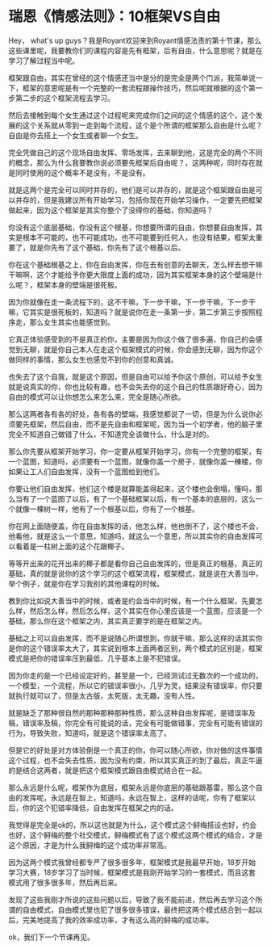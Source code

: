 # 瑞恩《情感法则》：10框架VS自由

Hey， what's up guys？我是Royant欢迎来到Royant情感法责的第十节课，那么这些课里呢，我要教你们的课程内容是先有框架，后有自由，什么意思呢？就是在学习了解过程当中呢。

框架跟自由，其实在曾经的这个情感还当中是分的是完全是两个门派，我简单说一下，框架的意思呢是有一个完整的一套流程跟操作技巧，然后呢就根据的这个第一步第二步的这个框架流程去学习。

然后去接触到每个女生通过这个过程呢来完成你们之间的这个情感的这个，这个发展的这个关系就从零到一走到每个流程，这个是个所谓的框架那么自由是什么呢？自由是你去搭上一个女生或者聊一个女生。

完全凭做自己的这个现场自由发挥、零场发挥，去来聊到他，这是完全的两个不同的概念，那么为什么我要教你说必须要先框架后自由呢？，这两种呢，同时存在就是同时使用的这个概率不是没有，不是没有。

就是这两个是完全可以同时并存的，他们是可以并存的，就是这个框架跟自由是可以并存的，但是我建议所有开始学习，包括你现在开始学习操作，一定要先把框架做起来，因为这个框架是其实你整个了没得你的基础，你知道吗？

你没有这个底层基础，你没有这个根基，你想要所谓的自由，你想要自由发挥，其实是根本不可能的，也不可能成功，也不可能要到任何人，也没有结果，框架太重要了，就是你先有了这个基础，你先有了这个根基以后。

你在这个基础根基之上，你在自由发挥，你在去有创意的去聊天，怎么样去想干嘛干嘛啊，这个才能给予你更大限度上面的成功，因为其实框架本身的这个壁端是什么呢？，框架本身的壁端是很死板。

因为你就像在走一条流程下的，这不干嘛，下一步干嘛，下一步干嘛，下一步干嘛，它其实是很死板的，知道吗？就是说你在走一条第一步，第二步第三步按照程序走，那么女生其实也能感觉到。

它真正体验感受到的不是真正的你，主要是因为你这个做了很多遍，你自己的会感觉到无聊，就是你自己本人在走这个框架模式的时候，你会感到无聊，因为你这个做同样的事情，那么女生也感觉不到你的创意和真诚。

也失去了这个自我，就是这个原因，但是自由可以给予你这个原创，可以给予女生就是说真实的你，你也比较有趣，也不会失去你的这个自己的性质跟好奇心，因为自由的模式可以让你想怎么来怎么来，完全是随心所欲。

那么这两者各有各的好处，各有各的壁端，我感觉都说了一切，但是为什么说你必须要先框架，然后自由，而不是先自由和框架呢，因为当一个初学者，他的脑子里完全不知道自己做错了什么，不知道完全该做什么，什么是对的。

那么你先要从框架开始学习，你一定要从框架开始学习，你有一个完整的框架，有一个蓝图，知道吗，必须要有一个蓝图，就像你盖一个房子，就像你盖一棟楼，你如果让工人们自由发挥，没有一个蓝图给到他们。

你要让他们自由发挥，他们这个楼是就算能盖得起来，这个楼也会倒塌，懂吗，那么当有了一个蓝图了以后，有了一个基础框架以后，有一个基本的底层的，这么一个就像一棵树一样，他有了一个根基以后，你有了一个根基。

你在网上面随便盖，你在自由发挥的话，他怎么样，他也倒不了，这个楼也不会，他看他，就是这么一个意思，知道吗，就这么一个意思，所以其实你的自由发挥可以看着是一柱树上面的这个花跟椰子。

等等开出来的花开出来的椰子都是看你自己自由发挥的，但是真正的根基，真正的基础，真的就是说你的这个学习的这个框架流程，框架模式，就是说在大善当中，举个例子，就是你在学习我别的其他课程的时候。

教到你比如说大善当中的时候，或者是约会当中的时候，有一个什么框架，先要怎么样，然后怎么样，然后怎么样，这个其实在你心里应该是一个蓝图，应该是一个基础，那么你在这个框架之内，其实真正要学的是在框架之内。

基础之上可以自由发挥，而不是说随心所谓想到，你就干嘛，那么这样的话其实你是你的这个错误率太大了，其实说到根本上面两者区别，两个模式的区别是，框架模式是把你的错误率压到最低，几乎基本上是不犯错误。

因为你走的是一个已经设定好的，甚至是一个，已经测试过无数次的一个成功的，一个模型，一个流程，所以它的错误率很小，几乎为灵，结果没有错误率，你只要就执行就可以了，但是太古版，太死版，太无趣，没有人性。

就是缺乏了那种很自然的那种那种那种性质，那么这种自由发挥呢，是错误率及稿，错误率及稿，你完全有可能说的话，完全有可能做错事，完全有可能有错误的行为，导致失败，知道吗，就是这个错误率太高了。

但是它的好处是对方体验倒是一个真正的你，你可以随心所欲，你对做的这件事情这个过程，也不会失去性质，因为没有约束，所以其实真正的到了最后，真正牛逼的是结合这两者，就是把这个框架模式跟自由模式结合在一起。

那么永远是什么呢，框架作为底层，框架永远是你底层的基础跟基雷，那么这个自由的发挥呢，永远是在智上，知道吗，永远在智上，这样的话呢，你有了框架以后，你的这个犯错率降低，自由发挥在框架之内的话。

我觉得是完全是ok的，所以这也就是为什么，这个模式这个鲟梅搭设也好，约会也好，这个鲟梅的整个社交模式，鲟梅模式有了这个模式这两个模式的结合，才是这个原因，才是为什么我鲟梅的这个成功率非常高。

因为这两个模式我曾经都专严了很多很多年，框架模式是我最早开始，18岁开始学习大赛，18岁学习了当时候，框架模式是我刚开始学习的一套模式，而且这套模式用了很多很多年，然后再后来。

发现了这些我刚才所说的这些问题以后，导致了我不能前进，然后再去学习这个所谓的自由模式，自由模式里也犯了很多很多错误，最终把这两个模式结合到一起以后，完美地提高了我的效率成功率，才有这么高的鲟梅的成功率。

ok，我们下一个节课再见。